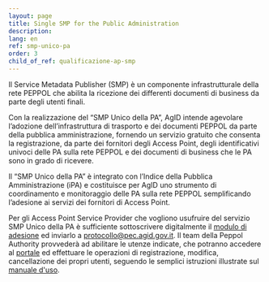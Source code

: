 ```yaml
---
layout: page
title: Single SMP for the Public Administration
description:
lang: en
ref: smp-unico-pa
order: 3
child_of_ref: qualificazione-ap-smp
---
```


Il Service Metadata Publisher (SMP) è un componente infrastrutturale della rete PEPPOL che abilita la ricezione dei differenti documenti di business da parte degli utenti finali.

Con la realizzazione del “SMP Unico della PA”, AgID intende agevolare l’adozione dell’infrastruttura di trasporto e dei documenti PEPPOL da parte della pubblica amministrazione, fornendo un servizio gratuito che consenta la registrazione, da parte dei fornitori degli Access Point, degli identificativi univoci delle PA sulla rete PEPPOL e dei documenti di business che le PA sono in grado di ricevere.

Il “SMP Unico della PA” è integrato con l’Indice della Pubblica Amministrazione (iPA) e costituisce per AgID uno strumento di coordinamento e monitoraggio delle PA sulla rete PEPPOL semplificando l’adesione ai servizi dei fornitori di Access Point.

Per gli Access Point Service Provider che vogliono usufruire del servizio SMP Unico della PA è sufficiente sottoscrivere digitalmente il [modulo di adesione](/attachments/Form_Abilitazione_SMP_v0.6.docx) ed inviarlo a [protocollo@pec.agid.gov.it](mailto:protocollo@pec.agid.gov.it). Il team della Peppol Authority provvederà ad abilitare le utenze indicate, che potranno accedere al [portale](https://peppol-smp-w.agid.gov.it/ipa/) ed effettuare le operazioni di registrazione, modifica, cancellazione dei propri utenti, seguendo le semplici istruzioni illustrate sul [manuale d'uso](/attachments/Manuale_Interfaccia_SMP_Service_Provider_v1.0.pdf).
